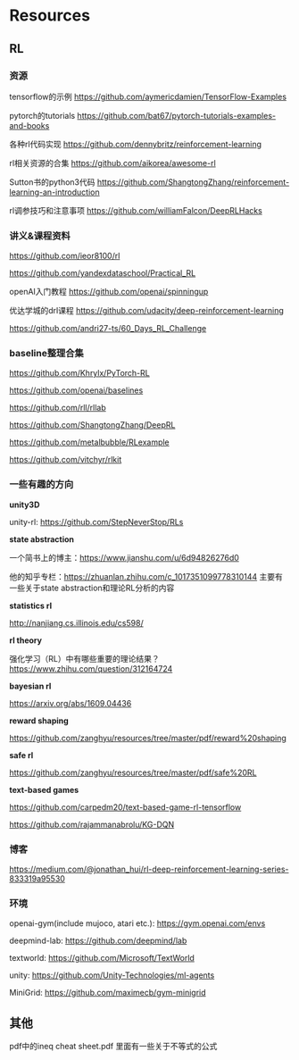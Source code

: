 
# Resources

## RL

### 资源

tensorflow的示例 https://github.com/aymericdamien/TensorFlow-Examples

pytorch的tutorials https://github.com/bat67/pytorch-tutorials-examples-and-books

各种rl代码实现 https://github.com/dennybritz/reinforcement-learning

rl相关资源的合集 https://github.com/aikorea/awesome-rl

Sutton书的python3代码 https://github.com/ShangtongZhang/reinforcement-learning-an-introduction

rl调参技巧和注意事项 https://github.com/williamFalcon/DeepRLHacks 


### 讲义&课程资料

https://github.com/ieor8100/rl

https://github.com/yandexdataschool/Practical_RL

openAI入门教程 https://github.com/openai/spinningup

优达学城的drl课程 https://github.com/udacity/deep-reinforcement-learning

https://github.com/andri27-ts/60_Days_RL_Challenge

### baseline整理合集

https://github.com/Khrylx/PyTorch-RL

https://github.com/openai/baselines

https://github.com/rll/rllab

https://github.com/ShangtongZhang/DeepRL

https://github.com/metalbubble/RLexample

https://github.com/vitchyr/rlkit

### 一些有趣的方向

**unity3D** 

unity-rl:  https://github.com/StepNeverStop/RLs 

**state abstraction** 

一个简书上的博主：https://www.jianshu.com/u/6d94826276d0 

他的知乎专栏：https://zhuanlan.zhihu.com/c_1017351099778310144 主要有一些关于state abstraction和理论RL分析的内容

**statistics rl** 

http://nanjiang.cs.illinois.edu/cs598/

**rl theory**

强化学习（RL）中有哪些重要的理论结果？ https://www.zhihu.com/question/312164724

**bayesian rl** 

https://arxiv.org/abs/1609.04436

**reward shaping**

https://github.com/zanghyu/resources/tree/master/pdf/reward%20shaping

**safe rl**

https://github.com/zanghyu/resources/tree/master/pdf/safe%20RL

**text-based games** 

https://github.com/carpedm20/text-based-game-rl-tensorflow

https://github.com/rajammanabrolu/KG-DQN

### 博客

https://medium.com/@jonathan_hui/rl-deep-reinforcement-learning-series-833319a95530

### 环境

openai-gym(include mujoco, atari etc.): https://gym.openai.com/envs

deepmind-lab: https://github.com/deepmind/lab

textworld: https://github.com/Microsoft/TextWorld

unity: https://github.com/Unity-Technologies/ml-agents

MiniGrid: https://github.com/maximecb/gym-minigrid

## 其他

pdf中的ineq cheat sheet.pdf  里面有一些关于不等式的公式




